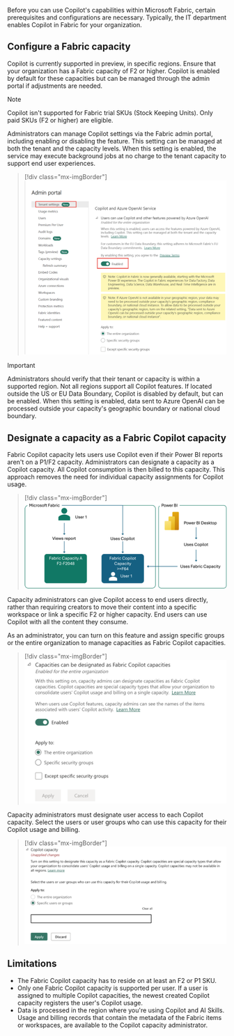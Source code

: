 Before you can use Copilot's capabilities within Microsoft Fabric, certain prerequisites and configurations are necessary. Typically, the IT department enables Copilot in Fabric for your organization.

## Configure a Fabric capacity 

Copilot is currently supported in preview, in specific regions. Ensure that your organization has a Fabric capacity of F2 or higher. Copilot is enabled by default for these capacities but can be managed through the admin portal if adjustments are needed.

> [!NOTE]
> Copilot isn't supported for Fabric trial SKUs (Stock Keeping Units). Only paid SKUs (F2 or higher) are eligible.

Administrators can manage Copilot settings via the Fabric admin portal, including enabling or disabling the feature. This setting can be managed at both the tenant and the capacity levels. When this setting is enabled, the service may execute background jobs at no charge to the tenant capacity to support end user experiences.  

> [!div class="mx-imgBorder"]
> [![Screenshot showing the tenant setting where copilot can be enabled and disabled.](../media/enable-copilot.png)](../media/enable-copilot.png#lightbox)

> [!IMPORTANT]
> Administrators should verify that their tenant or capacity is within a supported region. Not all regions support all Copilot features. If located outside the US or EU Data Boundary, Copilot is disabled by default, but can be enabled. When this setting is enabled, data sent to Azure OpenAI can be processed outside your capacity's geographic boundary or national cloud boundary. 

## Designate a capacity as a Fabric Copilot capacity

Fabric Copilot capacity lets users use Copilot even if their Power BI reports aren't on a P1/F2 capacity. Administrators can designate a capacity as a Copilot capacity. All Copilot consumption is then billed to this capacity. This approach removes the need for individual capacity assignments for Copilot usage.

> [!div class="mx-imgBorder"]
> [![Diagram explains when a user is added to a copilot capacity, the user's copilot usage is consumed from their copilot capacity.](../media/copilot-capacity.png)](../media/copilot-capacity.png#lightbox)

Capacity administrators can give Copilot access to end users directly, rather than requiring creators to move their content into a specific workspace or link a specific F2 or higher capacity. End users can use Copilot with all the content they consume.

As an administrator, you can turn on this feature and assign specific groups or the entire organization to manage capacities as Fabric Copilot capacities. 

> [!div class="mx-imgBorder"]
> [![Screenshot of a capacity designed as Fabric Copilot capacity.](../media/designate-capacity.png)](../media/designate-capacity.png#lightbox)

Capacity administrators must designate user access to each Copilot capacity. Select the users or user groups who can use this capacity for their Copilot usage and billing.

> [!div class="mx-imgBorder"]
> [![Screenshot of Copilot Capacity settings.](../media/copilot-capacity-settings.png)](../media/copilot-capacity-settings.png#lightbox)

## Limitations

- The Fabric Copilot capacity has to reside on at least an F2 or P1 SKU.
- Only one Fabric Copilot capacity is supported per user. If a user is assigned to multiple Copilot capacities, the newest created Copilot capacity registers the user's Copilot usage.
- Data is processed in the region where you're using Copilot and AI Skills. Usage and billing records that contain the metadata of the Fabric items or workspaces, are available to the Copilot capacity administrator.